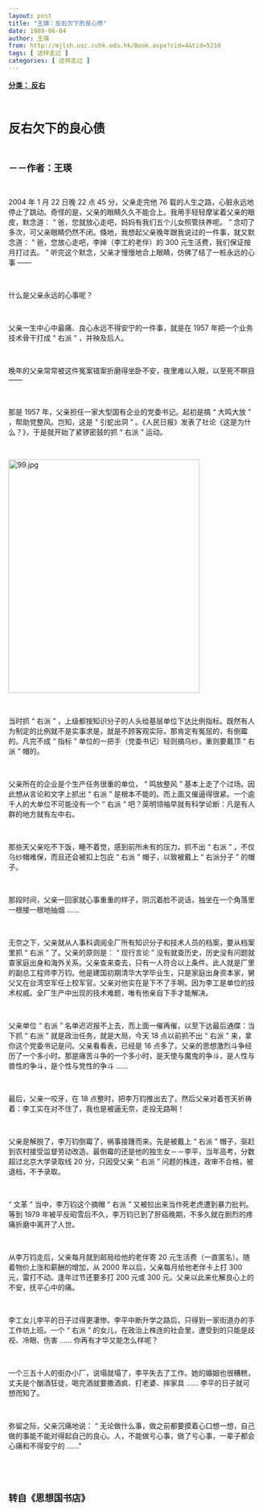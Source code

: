 ```yaml
---
layout: post
title: "王瑛：反右欠下的良心债"
date: 1989-06-04
author: 王瑛
from: http://mjlsh.usc.cuhk.edu.hk/Book.aspx?cid=4&tid=5210
tags: [ 这样走过 ]
categories: [ 这样走过 ]
---
```


<div style="margin: 15px 10px 10px 0px;">
 <div>
  <span id="ctl00_ContentPlaceHolder1_chapter1_SubjectLabel" style="font-weight:bold;text-decoration:underline;">
   分类： 反右
  </span>
 </div>
 <p class="p1">
  <b>
   <font size="5">
    <span class="s1">
    </span>
    <br/>
   </font>
  </b>
 </p>
 <p class="p2">
  <span class="s1">
   <b>
    <font size="5">
     反右欠下的良心债
    </font>
   </b>
  </span>
 </p>
 <p class="p1">
  <b>
   <font size="4">
    <span class="s1">
    </span>
    <br/>
   </font>
  </b>
 </p>
 <p class="p2">
  <span class="s1">
   <b>
    <font size="4">
     －－作者：王瑛
    </font>
   </b>
  </span>
 </p>
 <p class="p1">
  <span class="s1">
  </span>
  <br/>
 </p>
 <p class="p2">
  <span class="s2">
   2004
  </span>
  <span class="s1">
   年
  </span>
  <span class="s2">
   1
  </span>
  <span class="s1">
   月
  </span>
  <span class="s2">
   22
  </span>
  <span class="s1">
   日晚
  </span>
  <span class="s2">
   22
  </span>
  <span class="s1">
   点
  </span>
  <span class="s2">
   45
  </span>
  <span class="s1">
   分，父亲走完他
  </span>
  <span class="s2">
   76
  </span>
  <span class="s1">
   载的人生之路，心脏永远地停止了跳动。奇怪的是，父亲的眼睛久久不能合上。我用手轻轻摩挲着父亲的眼皮，默念道：
  </span>
  <span class="s2">
   “
  </span>
  <span class="s1">
   爸，您就放心走吧，妈妈有我们五个儿女照管扶养呢。
  </span>
  <span class="s2">
   ”
  </span>
  <span class="s1">
   念叨了多次，可父亲眼睛仍然不闭。倏地，我想起父亲晚年跟我说过的一件事，就又默念道：
  </span>
  <span class="s2">
   “
  </span>
  <span class="s1">
   爸，您放心走吧，李婶（李工的老伴）的
  </span>
  <span class="s2">
   300
  </span>
  <span class="s1">
   元生活费，我们保证按月打过去。
  </span>
  <span class="s2">
   ”
  </span>
  <span class="s1">
   听完这个默念，父亲才慢慢地合上眼睛，仿佛了结了一桩永远的心事
  </span>
  <span class="s2">
   ——
  </span>
 </p>
 <p class="p1">
  <span class="s1">
  </span>
  <br/>
 </p>
 <p class="p2">
  <span class="s1">
   什么是父亲永远的心事呢？
  </span>
 </p>
 <p class="p1">
  <span class="s1">
  </span>
  <br/>
 </p>
 <p class="p2">
  <span class="s1">
   父亲一生中心中最痛、良心永远不得安宁的一件事，就是在
  </span>
  <span class="s2">
   1957
  </span>
  <span class="s1">
   年把一个业务技术骨干打成
  </span>
  <span class="s2">
   “
  </span>
  <span class="s1">
   右派
  </span>
  <span class="s2">
   ”
  </span>
  <span class="s1">
   ，并殃及后人。
  </span>
 </p>
 <p class="p1">
  <span class="s1">
  </span>
  <br/>
 </p>
 <p class="p2">
  <span class="s1">
   晚年的父亲常常被这件冤案错案折磨得坐卧不安，夜里难以入眠，以至死不瞑目
  </span>
  <span class="s2">
   ——
  </span>
 </p>
 <p class="p1">
  <span class="s1">
  </span>
  <br/>
 </p>
 <p class="p2">
  <span class="s1">
   那是
  </span>
  <span class="s2">
   1957
  </span>
  <span class="s1">
   年，父亲担任一家大型国有企业的党委书记。起初是搞
  </span>
  <span class="s2">
   “
  </span>
  <span class="s1">
   大鸣大放
  </span>
  <span class="s2">
   ”
  </span>
  <span class="s1">
   ，帮助党整风。岂知，这是
  </span>
  <span class="s2">
   “
  </span>
  <span class="s1">
   引蛇出洞
  </span>
  <span class="s2">
   ”
  </span>
  <span class="s1">
   。《人民日报》发表了社论《这是为什么？》，于是就开始了紧锣密鼓的抓
  </span>
  <span class="s2">
   “
  </span>
  <span class="s1">
   右派
  </span>
  <span class="s2">
   ”
  </span>
  <span class="s1">
   运动。
  </span>
 </p>
 <p class="p1">
  <span class="s1">
  </span>
  <br/>
 </p>
 <p class="p3">
  <span class="s1">
   <img alt="99.jpg" border="0" height="464" src="/medias/contents/5210/99.jpg" width="380"/>
  </span>
 </p>
 <p class="p1">
  <span class="s1">
  </span>
  <br/>
 </p>
 <p class="p2">
  <span class="s1">
   当时抓
  </span>
  <span class="s2">
   “
  </span>
  <span class="s1">
   右派
  </span>
  <span class="s2">
   ”
  </span>
  <span class="s1">
   ，上级都按知识分子的人头给基层单位下达比例指标。既然有人为制定的比例就不是实事求是，就是不顾客观实际，那肯定有冤屈的，有倒霉的。凡完不成
  </span>
  <span class="s2">
   “
  </span>
  <span class="s1">
   指标
  </span>
  <span class="s2">
   ”
  </span>
  <span class="s1">
   单位的一把手（党委书记）轻则摘乌纱，重则要戴顶
  </span>
  <span class="s2">
   “
  </span>
  <span class="s1">
   右派
  </span>
  <span class="s2">
   ”
  </span>
  <span class="s1">
   帽的。
  </span>
 </p>
 <p class="p1">
  <span class="s1">
  </span>
  <br/>
 </p>
 <p class="p2">
  <span class="s1">
   父亲所在的企业是个生产任务很重的单位，
  </span>
  <span class="s2">
   “
  </span>
  <span class="s1">
   鸣放整风
  </span>
  <span class="s2">
   ”
  </span>
  <span class="s1">
   基本上走了个过场。因此想从言论和文字上抓出
  </span>
  <span class="s2">
   “
  </span>
  <span class="s1">
   右派
  </span>
  <span class="s2">
   ”
  </span>
  <span class="s1">
   是根本不能的。而上面又催逼得很紧。一个逾千人的大单位不可能没有一个
  </span>
  <span class="s2">
   “
  </span>
  <span class="s1">
   右派
  </span>
  <span class="s2">
   ”
  </span>
  <span class="s1">
   吧？英明领袖早就有科学论断：凡是有人群的地方就有左中右。
  </span>
 </p>
 <p class="p1">
  <span class="s1">
  </span>
  <br/>
 </p>
 <p class="p2">
  <span class="s1">
   那些天父亲吃不下饭，睡不着觉，感到前所未有的压力。抓不出
  </span>
  <span class="s2">
   “
  </span>
  <span class="s1">
   右派
  </span>
  <span class="s2">
   ”
  </span>
  <span class="s1">
   ，不仅乌纱帽难保，而且还会被扣上包庇
  </span>
  <span class="s2">
   “
  </span>
  <span class="s1">
   右派
  </span>
  <span class="s2">
   ”
  </span>
  <span class="s1">
   帽子，以致被戴上
  </span>
  <span class="s2">
   “
  </span>
  <span class="s1">
   右派分子
  </span>
  <span class="s2">
   ”
  </span>
  <span class="s1">
   的帽子。
  </span>
 </p>
 <p class="p1">
  <span class="s1">
  </span>
  <br/>
 </p>
 <p class="p2">
  <span class="s1">
   那段时间，父亲一回家就心事重重的样子，阴沉着脸不说话，独坐在一个角落里一根接一根地抽烟
  </span>
  <span class="s2">
   ……
  </span>
 </p>
 <p class="p1">
  <span class="s1">
  </span>
  <br/>
 </p>
 <p class="p2">
  <span class="s1">
   无奈之下，父亲就从人事科调阅全厂所有知识分子和技术人员的档案，要从档案里抓
  </span>
  <span class="s2">
   “
  </span>
  <span class="s1">
   右派
  </span>
  <span class="s2">
   ”
  </span>
  <span class="s1">
   了。父亲的原则是：
  </span>
  <span class="s2">
   “
  </span>
  <span class="s1">
   现行言论
  </span>
  <span class="s2">
   ”
  </span>
  <span class="s1">
   没有就查历史，历史没有问题就查家庭出身和海外关系。父亲查来查去，只有一人符合以上条件。此人就是厂里的副总工程师李万钧。他是建国初期清华大学毕业生，只是家庭出身资本家，舅父又在台湾空军任上校军官。父亲对他实在是下不了手啊。因为李工是单位的技术权威。全厂生产中出现的技术难题，唯有他亲自下手才能解决。
  </span>
 </p>
 <p class="p1">
  <span class="s1">
  </span>
  <br/>
 </p>
 <p class="p2">
  <span class="s1">
   父亲单位
  </span>
  <span class="s2">
   “
  </span>
  <span class="s1">
   右派
  </span>
  <span class="s2">
   ”
  </span>
  <span class="s1">
   名单迟迟报不上去，而上面一催再催，以至下达最后通牒：当下抓
  </span>
  <span class="s2">
   “
  </span>
  <span class="s1">
   右派
  </span>
  <span class="s2">
   ”
  </span>
  <span class="s1">
   就是政治任务，就是大局，今天
  </span>
  <span class="s2">
   18
  </span>
  <span class="s1">
   点以前抓不出
  </span>
  <span class="s2">
   “
  </span>
  <span class="s1">
   右派
  </span>
  <span class="s2">
   ”
  </span>
  <span class="s1">
   来，拿你这个党委书记是问。父亲看看表，已经是
  </span>
  <span class="s2">
   16
  </span>
  <span class="s1">
   点多了。父亲的思想激烈斗争经历了一个多小时。那是痛苦斗争的一个多小时，是天使与魔鬼的争斗，是人性与兽性的争斗，是个性与党性的争斗
  </span>
  <span class="s2">
   ……
  </span>
 </p>
 <p class="p1">
  <span class="s1">
  </span>
  <br/>
 </p>
 <p class="p2">
  <span class="s1">
   最后，父亲一咬牙，在
  </span>
  <span class="s2">
   18
  </span>
  <span class="s1">
   点整时，把李万钧推出去了。然后父亲对着苍天祈祷着：李工实在对不住了，我也是被逼无奈，走投无路啊！
  </span>
 </p>
 <p class="p1">
  <span class="s1">
  </span>
  <br/>
 </p>
 <p class="p2">
  <span class="s1">
   父亲是解脱了，李万钧倒霉了，祸事接踵而来。先是被戴上
  </span>
  <span class="s2">
   “
  </span>
  <span class="s1">
   右派
  </span>
  <span class="s2">
   ”
  </span>
  <span class="s1">
   帽子，驱赶到农村接受监督劳动改造。最倒霉的还是他的独生女－－李平，当年高考，分数超过北京大学录取线
  </span>
  <span class="s2">
   20
  </span>
  <span class="s1">
   分，只因受父亲
  </span>
  <span class="s2">
   “
  </span>
  <span class="s1">
   右派
  </span>
  <span class="s2">
   ”
  </span>
  <span class="s1">
   问题的株连，政审不合格，被退档，不予录取。
  </span>
 </p>
 <p class="p1">
  <span class="s1">
  </span>
  <br/>
 </p>
 <p class="p2">
  <span class="s2">
   “
  </span>
  <span class="s1">
   文革
  </span>
  <span class="s2">
   ”
  </span>
  <span class="s1">
   当中，李万钧这个摘帽
  </span>
  <span class="s2">
   “
  </span>
  <span class="s1">
   右派
  </span>
  <span class="s2">
   ”
  </span>
  <span class="s1">
   又被拉出来当作死老虎遭到暴力批判。等到
  </span>
  <span class="s2">
   1979
  </span>
  <span class="s1">
   年被平反昭雪后不久，李万钧已到了肝癌晚期，不多久就在剧烈的疼痛折磨中离开了人世。
  </span>
 </p>
 <p class="p1">
  <span class="s1">
  </span>
  <br/>
 </p>
 <p class="p2">
  <span class="s1">
   从李万钧走后，父亲每月就到邮局给他的老伴寄
  </span>
  <span class="s2">
   20
  </span>
  <span class="s1">
   元生活费（一直匿名）。随着物价上涨和薪酬的增加，从
  </span>
  <span class="s2">
   2000
  </span>
  <span class="s1">
   年以后，父亲每月给他老伴卡上打
  </span>
  <span class="s2">
   300
  </span>
  <span class="s1">
   元，雷打不动。逢年过节还要多打
  </span>
  <span class="s2">
   200
  </span>
  <span class="s1">
   元或
  </span>
  <span class="s2">
   300
  </span>
  <span class="s1">
   元。父亲以此来化解良心上的不安，抚平心中的痛。
  </span>
 </p>
 <p class="p1">
  <span class="s1">
  </span>
  <br/>
 </p>
 <p class="p2">
  <span class="s1">
   李工女儿李平的日子过得更凄惨。李平中断升学之路后，只得到一家街道办的手工作坊上班。一个
  </span>
  <span class="s2">
   “
  </span>
  <span class="s1">
   右派
  </span>
  <span class="s2">
   ”
  </span>
  <span class="s1">
   的女儿，在政治上株连的社会里，遭受到的只能是歧视、冷眼、伤害
  </span>
  <span class="s2">
   ……
  </span>
  <span class="s1">
   你再有才华又能怎么样呢？
  </span>
 </p>
 <p class="p1">
  <span class="s1">
  </span>
  <br/>
 </p>
 <p class="p2">
  <span class="s1">
   一个三五十人的街办小厂，说塌就塌了，李平失去了工作。她的婚姻也很糟糕，丈夫是个酗酒狂徒，喝完酒就要撒酒疯、打老婆、摔家具
  </span>
  <span class="s2">
   ……
  </span>
  <span class="s1">
   李平的日子就可想而知了。
  </span>
 </p>
 <p class="p1">
  <span class="s1">
  </span>
  <br/>
 </p>
 <p class="p2">
  <span class="s1">
   弥留之际，父亲沉痛地说：
  </span>
  <span class="s2">
   “
  </span>
  <span class="s1">
   无论做什么事，做之前都要摸着心口想一想，自己做的事能不能对得起自己的良心。人，不能做亏心事，做了亏心事，一辈子都会心痛和不得安宁的
  </span>
  <span class="s2">
   ……”
  </span>
 </p>
 <p class="p1">
  <span class="s1">
  </span>
  <br/>
 </p>
 <p class="p1">
  <b>
   <font size="4">
    <span class="s1">
    </span>
    <br/>
   </font>
  </b>
 </p>
 <p class="p2">
  <span class="s1">
   <b>
    <font size="4">
     转自《思想国书店》
    </font>
   </b>
  </span>
 </p>
</div>

